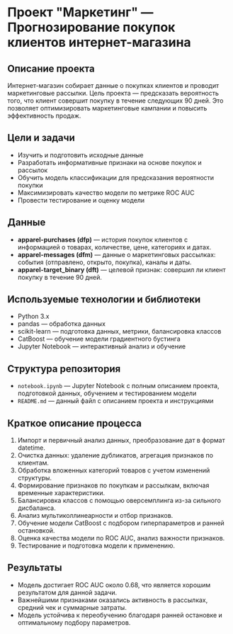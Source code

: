 # Проект "Маркетинг" — Прогнозирование покупок клиентов интернет-магазина

## Описание проекта

Интернет-магазин собирает данные о покупках клиентов и проводит маркетинговые рассылки. Цель проекта — предсказать вероятность того, что клиент совершит покупку в течение следующих 90 дней. Это позволяет оптимизировать маркетинговые кампании и повысить эффективность продаж.

## Цели и задачи

- Изучить и подготовить исходные данные
- Разработать информативные признаки на основе покупок и рассылок
- Обучить модель классификации для предсказания вероятности покупки
- Максимизировать качество модели по метрике ROC AUC
- Провести тестирование и оценку модели

## Данные

- **apparel-purchases (dfp)** — история покупок клиентов с информацией о товарах, количестве, цене, категориях и датах.
- **apparel-messages (dfm)** — данные о маркетинговых рассылках: события (отправлено, открыто, покупка), каналы и даты.
- **apparel-target_binary (dft)** — целевой признак: совершил ли клиент покупку в течение 90 дней.

## Используемые технологии и библиотеки

- Python 3.x
- pandas — обработка данных
- scikit-learn — подготовка данных, метрики, балансировка классов
- CatBoost — обучение модели градиентного бустинга
- Jupyter Notebook — интерактивный анализ и обучение

## Структура репозитория

- `notebook.ipynb` — Jupyter Notebook с полным описанием проекта, подготовкой данных, обучением и тестированием модели
- `README.md` — данный файл с описанием проекта и инструкциями

## Краткое описание процесса

1. Импорт и первичный анализ данных, преобразование дат в формат datetime.
2. Очистка данных: удаление дубликатов, агрегация признаков по клиентам.
3. Обработка вложенных категорий товаров с учетом изменений структуры.
4. Формирование признаков по покупкам и рассылкам, включая временные характеристики.
5. Балансировка классов с помощью оверсемплинга из-за сильного дисбаланса.
6. Анализ мультиколлинеарности и отбор признаков.
7. Обучение модели CatBoost с подбором гиперпараметров и ранней остановкой.
8. Оценка качества модели по ROC AUC, анализ важности признаков.
9. Тестирование и подготовка модели к применению.

## Результаты

- Модель достигает ROC AUC около 0.68, что является хорошим результатом для данной задачи.
- Важнейшими признаками оказались активность в рассылках, средний чек и суммарные затраты.
- Модель устойчива к переобучению благодаря ранней остановке и оптимальному подбору параметров.

